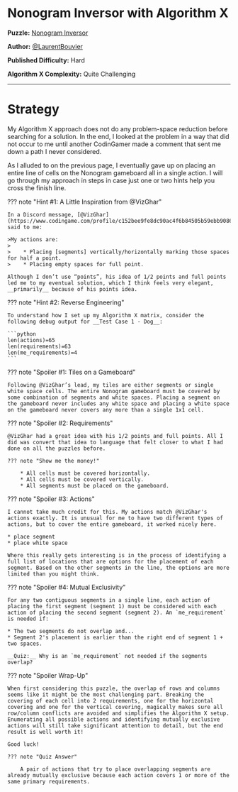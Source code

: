 # Nonogram Inversor with Algorithm X

__Puzzle:__ [Nonogram Inversor](https://www.codingame.com/training/hard/nonogram-inversor)

__Author:__ [@LaurentBouvier](https://www.codingame.com/profile/6061d439c21bc69dacb351d2dae6ccda742965)

__Published Difficulty:__ Hard

__Algorithm X Complexity:__ Quite Challenging

---

# Strategy

My Algorithm X approach does not do any problem-space reduction before searching for a solution. In the end, I looked at the problem in a way that did not occur to me until another CodinGamer made a comment that sent me down a path I never considered.

As I alluded to on the previous page, I eventually gave up on placing an entire line of cells on the Nonogram gameboard all in a single action. I will go through my approach in steps in case just one or two hints help you cross the finish line.

??? note "Hint #1: A Little Inspiration from @VizGhar"

    In a Discord message, [@VizGhar](https://www.codingame.com/profile/c152bee9fe8dc90ac4f6b84505b59ebb9086993) said to me:

    >My actions are:
    >
    >    * Placing [segments] vertically/horizontally marking those spaces for half a point.
    >    * Placing empty spaces for full point.

    Although I don’t use “points”, his idea of 1/2 points and full points led me to my eventual solution, which I think feels very elegant, __primarily__ because of his points idea.

??? note "Hint #2: Reverse Engineering"

    To understand how I set up my Algorithm X matrix, consider the following debug output for __Test Case 1 - Dog__:

    ```python
    len(actions)=65
    len(requirements)=63
    len(me_requirements)=4
    ```

??? note "Spoiler #1: Tiles on a Gameboard"

    Following @VizGhar’s lead, my tiles are either segments or single white space cells. The entire Nonogram gameboard must be covered by some combination of segments and white spaces. Placing a segment on the gameboard never includes any white space and placing a white space on the gameboard never covers any more than a single 1x1 cell.

??? note "Spoiler #2: Requirements"

    @VizGhar had a great idea with his 1/2 points and full points. All I did was convert that idea to language that felt closer to what I had done on all the puzzles before.

    ??? note "Show me the money!"

        * All cells must be covered horizontally.
        * All cells must be covered vertically.
        * All segments must be placed on the gameboard.

??? note "Spoiler #3: Actions"

    I cannot take much credit for this. My actions match @VizGhar's actions exactly. It is unusual for me to have two different types of actions, but to cover the entire gameboard, it worked nicely here.

    * place segment
    * place white space

    Where this really gets interesting is in the process of identifying a full list of locations that are options for the placement of each segment. Based on the other segments in the line, the options are more limited than you might think.

??? note "Spoiler #4: Mutual Exclusivity"

    For any two contiguous segments in a single line, each action of placing the first segment (segment 1) must be considered with each action of placing the second segment (segment 2). An `me_requirement` is needed if:

    * The two segments do not overlap and...
    * Segment 2's placement is earlier than the right end of segment 1 + two spaces.

    __Quiz:__ Why is an `me_requirement` not needed if the segments overlap?

??? note "Spoiler Wrap-Up"

    When first considering this puzzle, the overlap of rows and columns seems like it might be the most challenging part. Breaking the covering of each cell into 2 requirements, one for the horizontal covering and one for the vertical covering, magically makes sure all row/column conflicts are avoided and simplifies the Algorithm X setup. Enumerating all possible actions and identifying mutually exclusive actions will still take significant attention to detail, but the end result is well worth it!

    Good luck!

    ??? note "Quiz Answer"

        A pair of actions that try to place overlapping segments are already mutually exclusive because each action covers 1 or more of the same primary requirements.

<BR>